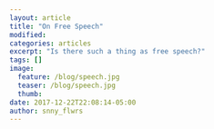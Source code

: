 ```yaml
---
layout: article
title: "On Free Speech"
modified:
categories: articles
excerpt: "Is there such a thing as free speech?"
tags: []
image:
  feature: /blog/speech.jpg
  teaser: /blog/speech.jpg
  thumb:
date: 2017-12-22T22:08:14-05:00
author: snny_flwrs
---
```



